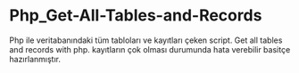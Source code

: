 # Php_Get-All-Tables-and-Records
Php ile veritabanındaki tüm tabloları ve kayıtları çeken script. Get all tables and records with php.
kayıtların çok olması durumunda hata verebilir basitçe hazırlanmıştır.
